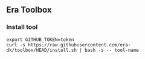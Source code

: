 ## Era Toolbox

### Install tool
<!-- installation -->
```
export GITHUB_TOKEN=token
curl -s https://raw.githubusercontent.com/era-dk/toolbox/HEAD/install.sh | bash -s -- tool-name
```
<!-- installation -->